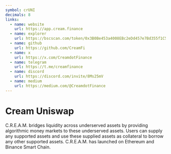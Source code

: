 ```yaml
---
symbol: crUNI
decimals: 8
links:
  - name: website
    url: https://app.cream.finance
  - name: explorer
    url: https://bscscan.com/token/0x3B0Be453a4008EBc2eDd457e7Bd355f1C5469d68
  - name: github
    url: https://github.com/CreamFi
  - name: x
    url: https://x.com/CreamdotFinance
  - name: telegram
    url: https://t.me/creamfinance
  - name: discord
    url: https://discord.com/invite/8Ms25mV
  - name: medium
    url: https://medium.com/@CreamdotFinance
---
```


# Cream Uniswap

C.R.E.A.M. bridges liquidity across underserved assets by providing algorithmic money markets to these underserved assets. Users can supply any supported assets and use these supplied assets as collateral to borrow any other supported assets. C.R.E.A.M. has launched on Ethereum and Binance Smart Chain.
